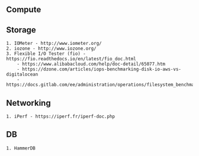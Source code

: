 ## Compute

## Storage
    1. IOMeter - http://www.iometer.org/
    2. iozone - http://www.iozone.org/
    3. Flexible I/O Tester (fio) - https://fio.readthedocs.io/en/latest/fio_doc.html
        - https://www.alibabacloud.com/help/doc-detail/65077.htm
        - https://dzone.com/articles/iops-benchmarking-disk-io-aws-vs-digitalocean
        - https://docs.gitlab.com/ee/administration/operations/filesystem_benchmarking.html
    
## Networking
    1. iPerf - https://iperf.fr/iperf-doc.php

## DB
    1. HammerDB
